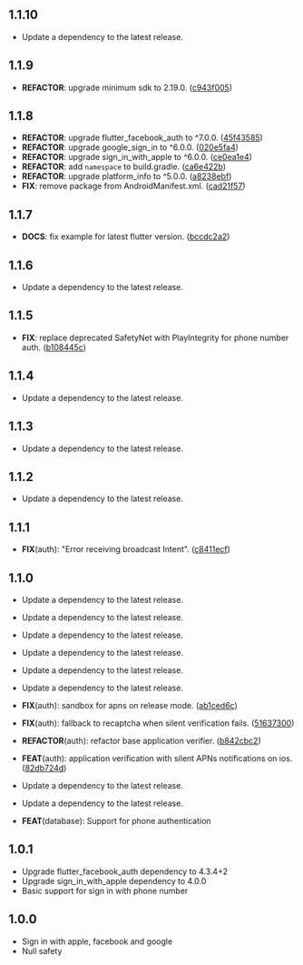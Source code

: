 ## 1.1.10

 - Update a dependency to the latest release.

## 1.1.9

 - **REFACTOR**: upgrade minimum sdk to 2.19.0. ([c943f005](https://github.com/appsup-dart/firebase_dart/commit/c943f005c5e444e845d4b64e38c28bca835211a6))

## 1.1.8

 - **REFACTOR**: upgrade flutter_facebook_auth to ^7.0.0. ([45f43585](https://github.com/appsup-dart/firebase_dart/commit/45f43585efd5de4be4c339516651118b74ed430e))
 - **REFACTOR**: upgrade google_sign_in to ^6.0.0. ([020e5fa4](https://github.com/appsup-dart/firebase_dart/commit/020e5fa4f04c255b16b4012eafe7360822954a77))
 - **REFACTOR**: upgrade sign_in_with_apple to ^6.0.0. ([ce0ea1e4](https://github.com/appsup-dart/firebase_dart/commit/ce0ea1e400af2d892204d72da390c79adbc02f55))
 - **REFACTOR**: add `namespace` to build.gradle. ([ca6e422b](https://github.com/appsup-dart/firebase_dart/commit/ca6e422b1b1201673c875808bc649b31d6656a74))
 - **REFACTOR**: upgrade platform_info to ^5.0.0. ([a8238ebf](https://github.com/appsup-dart/firebase_dart/commit/a8238ebf559a29d0e64fb67a267bc6d764ce2939))
 - **FIX**: remove package from AndroidManifest.xml. ([cad21f57](https://github.com/appsup-dart/firebase_dart/commit/cad21f579d73afb959b5198991824e36c8b075cd))

## 1.1.7

 - **DOCS**: fix example for latest flutter version. ([bccdc2a2](https://github.com/appsup-dart/firebase_dart/commit/bccdc2a26e7b8b4a87f36ddc181ca464a23c480a))

## 1.1.6

 - Update a dependency to the latest release.

## 1.1.5

 - **FIX**: replace deprecated SafetyNet with PlayIntegrity for phone number auth. ([b108445c](https://github.com/appsup-dart/firebase_dart/commit/b108445cc8b33641b4ac82566090cf4fa6bd7870))

## 1.1.4

 - Update a dependency to the latest release.

## 1.1.3

 - Update a dependency to the latest release.

## 1.1.2

 - Update a dependency to the latest release.

## 1.1.1

 - **FIX**(auth): "Error receiving broadcast Intent". ([c8411ecf](https://github.com/appsup-dart/firebase_dart/commit/c8411ecfadda60b07049caf138b1fa34b3e37c95))

## 1.1.0

 - Update a dependency to the latest release.

 - Update a dependency to the latest release.

 - Update a dependency to the latest release.

 - Update a dependency to the latest release.

 - Update a dependency to the latest release.

 - Update a dependency to the latest release.

 - **FIX**(auth): sandbox for apns on release mode. ([ab1ced6c](https://github.com/appsup-dart/firebase_dart/commit/ab1ced6cc08476fd0baa1d9cb183e2caf0da2fe3))
 - **FIX**(auth): fallback to recaptcha when silent verification fails. ([51637300](https://github.com/appsup-dart/firebase_dart/commit/5163730016a137d5011f2dc1faf6b28ce4ab0807))

 - **REFACTOR**(auth): refactor base application verifier. ([b842cbc2](https://github.com/appsup-dart/firebase_dart/commit/b842cbc295e8ffecbacf6b387cd77247be739941))
 - **FEAT**(auth): application verification with silent APNs notifications on ios. ([82db724d](https://github.com/appsup-dart/firebase_dart/commit/82db724d3702324b8f442ec80202232f9ef29e3c))

 - Update a dependency to the latest release.

 - Update a dependency to the latest release.

 - **FEAT**(database): Support for phone authentication

## 1.0.1

* Upgrade flutter_facebook_auth dependency to 4.3.4+2
* Upgrade sign_in_with_apple dependency to 4.0.0
* Basic support for sign in with phone number

## 1.0.0

* Sign in with apple, facebook and google
* Null safety

